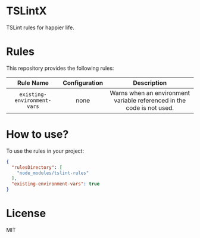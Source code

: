 # TSLintX

TSLint rules for happier life.

# Rules

This repository provides the following rules:

| Rule Name                   | Configuration  | Description                                                           |
|:---------------------------:|:--------------:|:---------------------------------------------------------------------:|
| `existing-environment-vars` | none           | Warns when an environment variable referenced in the code is not used.|


# How to use?

To use the rules in your project:

```json
{
  "rulesDirectory": [
    "node_modules/tslint-rules"
  ],
  "existing-environment-vars": true
}
```

# License

MIT

